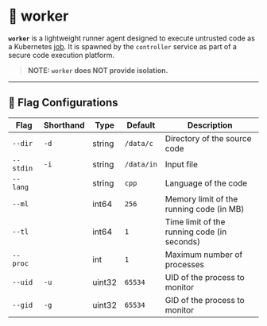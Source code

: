 
# 🤖 worker

**`worker`** is a lightweight runner agent designed to execute untrusted code as a Kubernetes [job](). It is spawned by the `controller` service as part of a secure code execution platform.

> **NOTE: `worker` does NOT provide isolation.**

---

## 🚩 Flag Configurations

| Flag         | Shorthand | Type     | Default   | Description                                  |
|--------------|-----------|----------|-----------|----------------------------------------------|
| `--dir`      | `-d`      | string   | `/data/c` | Directory of the source code                 |
| `--stdin`    | `-i`      | string   | `/data/in`| Input file                                   |
| `--lang`     |           | string   | `cpp`     | Language of the code                         |
| `--ml`       |           | int64    | `256`     | Memory limit of the running code (in MB)     |
| `--tl`       |           | int64    | `1`       | Time limit of the running code (in seconds)  |
| `--proc`     |           | int      | `1`       | Maximum number of processes                  |
| `--uid`      | `-u`      | uint32   | `65534`   | UID of the process to monitor                |
| `--gid`      | `-g`      | uint32   | `65534`   | GID of the process to monitor                |
